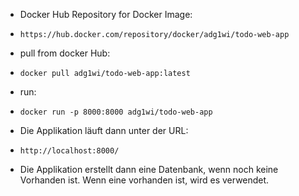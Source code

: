 * Docker Hub Repository for Docker Image:
*     https://hub.docker.com/repository/docker/adg1wi/todo-web-app
* pull from docker Hub:
*     docker pull adg1wi/todo-web-app:latest
* run:
*     docker run -p 8000:8000 adg1wi/todo-web-app
* Die Applikation läuft dann unter der URL:
*     http://localhost:8000/
* Die Applikation erstellt dann eine Datenbank, wenn noch keine Vorhanden ist. Wenn eine vorhanden ist, wird es verwendet.
